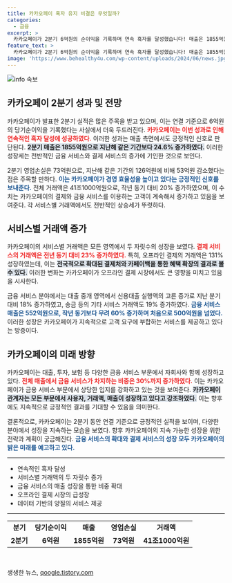 ```yaml
---
title: 카카오페이 흑자 유지 비결은 무엇일까?
categories:
  - 금융
excerpt: >
  카카오페이가 2분기 6억원의 순이익을 기록하며 연속 흑자를 달성했습니다! 매출은 1855억원, 거래액은 41조1000억원으로 전년 대비 급증. 특히 금융 서비스가 500억원을 넘며 눈부신 성장세를 기록했습니다. 카카오페이의 성장 비결을 밝혀드립니다!
feature_text: >
  카카오페이가 2분기 6억원의 순이익을 기록하며 연속 흑자를 달성했습니다! 매출은 1855억원, 거래액은 41조1000억원으로 전년 대비 급증. 특히 금융 서비스가 500억원을 넘며 눈부신 성장세를 기록했습니다. 카카오페이의 성장 비결을 밝혀드립니다!
image: 'https://www.behealthy4u.com/wp-content/uploads/2024/06/news.jpg'
---
```


<p><img src="https://www.behealthy4u.com/wp-content/uploads/2024/06/news.jpg" alt="info 속보" /></p>

<h2 data-ke-size="size26">카카오페이 2분기 성과 및 전망</h2>

<p data-ke-size="size16">카카오페이가 발표한 2분기 실적은 많은 주목을 받고 있으며, 이는 연결 기준으로 6억원의 당기순이익을 기록했다는 사실에서 더욱 두드러진다. <b><span style="color: #ee2323;">카카오페이는 이번 성과로 인해 연속적인 흑자 달성에 성공하였다.</span></b> 이러한 성과는 매출 측면에서도 긍정적인 신호로 판단된다. <b><span style="background-color: #21538527;">2분기 매출은 1855억원으로 지난해 같은 기간보다 24.6% 증가하였다.</span></b> 이러한 성장세는 전반적인 금융 서비스와 결제 서비스의 증가에 기인한 것으로 보인다.</p>

<p data-ke-size="size16">2분기 영업손실은 73억원으로, 지난해 같은 기간의 126억원에 비해 53억원 감소했다는 점은 주목할 만하다. <b><span style="color: #1a5490;">이는 카카오페이가 경영 효율성을 높이고 있다는 긍정적인 신호를 보내준다.</span></b> 전체 거래액은 41조1000억원으로, 작년 동기 대비 20% 증가하였으며, 이 수치는 카카오페이의 결제와 금융 서비스를 이용하는 고객이 계속해서 증가하고 있음을 보여준다. 각 서비스별 거래액에서도 전반적인 상승세가 뚜렷하다.</p>

<h2 data-ke-size="size26">서비스별 거래액 증가</h2>

<p data-ke-size="size16">카카오페이의 서비스별 거래액은 모든 영역에서 두 자릿수의 성장을 보였다. <b><span style="color: #ee2323;">결제 서비스의 거래액은 전년 동기 대비 23% 증가하였다.</span></b> 특히, 오프라인 결제의 거래액은 131% 성장하였는데, 이는 <b><span style="background-color: #21538527;">전국적으로 확대된 결제처와 카페이백을 통한 혜택 확장의 결과로 볼 수 있다.</span></b> 이러한 변화는 카카오페이가 오프라인 결제 시장에서도 큰 영향을 미치고 있음을 시사한다.</p>

<p data-ke-size="size16">금융 서비스 분야에서는 대출 중개 영역에서 신용대출 실행액의 고른 증가로 지난 분기 대비 18% 증가하였고, 송금 등의 기타 서비스 거래액도 19% 증가하였다. <b><span style="color: #1a5490;">금융 서비스 매출은 552억원으로, 작년 동기보다 무려 60% 증가하며 처음으로 500억원을 넘었다.</span></b> 이러한 성장은 카카오페이가 지속적으로 고객 요구에 부합하는 서비스를 제공하고 있다는 방증이다.</p>

<h2 data-ke-size="size26">카카오페이의 미래 방향</h2>

<p data-ke-size="size16">카카오페이는 대출, 투자, 보험 등 다양한 금융 서비스 부문에서 자회사와 함께 성장하고 있다. <b><span style="color: #ee2323;">전체 매출에서 금융 서비스가 차지하는 비중은 30%까지 증가하였다.</span></b> 이는 카카오페이가 금용 서비스 부문에서 상당한 입지를 강화하고 있는 것을 보여준다. <b><span style="background-color: #21538527;">카카오페이 관계자는 모든 부문에서 사용자, 거래액, 매출이 성장하고 있다고 강조하였다.</span></b> 이는 향후에도 지속적으로 긍정적인 결과를 기대할 수 있음을 의미한다.</p>

<p data-ke-size="size16">결론적으로, 카카오페이는 2분기 동안 연결 기준으로 긍정적인 실적을 보이며, 다양한 분야에서 성장을 지속하는 모습을 보였다. 향후 카카오페이의 지속 가능한 성장을 위한 전략과 계획이 궁금해진다. <b><span style="color: #1a5490;">금융 서비스의 확대와 결제 서비스의 성장 모두 카카오페이의 밝은 미래를 예고하고 있다.</span></b></p>

<hr>

<ul>
    <li>연속적인 흑자 달성</li>
    <li>서비스별 거래액의 두 자릿수 증가</li>
    <li>금융 서비스의 매출 성장을 통한 비중 확대</li>
    <li>오프라인 결제 시장의 급성장</li>
    <li>데이터 기반의 양질의 서비스 제공</li>
</ul>

<hr>

<table style="width: 100%;">
    <tr>
        <td style="text-align: center; height: 17px;"><b>분기</b></td>
        <td style="text-align: center; height: 17px;"><b>당기순이익</b></td>
        <td style="text-align: center; height: 17px;"><b>매출</b></td>
        <td style="text-align: center; height: 17px;"><b>영업손실</b></td>
        <td style="text-align: center; height: 17px;"><b>거래액</b></td>
    </tr>
    <tr>
        <td style="text-align: center; height: 17px;"><b>2분기</b></td>
        <td style="text-align: center; height: 17px;"><b>6억원</b></td>
        <td style="text-align: center; height: 17px;"><b>1855억원</b></td>
        <td style="text-align: center; height: 17px;"><b>73억원</b></td>
        <td style="text-align: center; height: 17px;"><b>41조1000억원</b></td>
    </tr>
</table>

<p data-ke-size="size16">&nbsp;</p>
생생한 뉴스, <a href="https://qoogle.tistory.com" rel="dofollow">qoogle.tistory.com</a>


